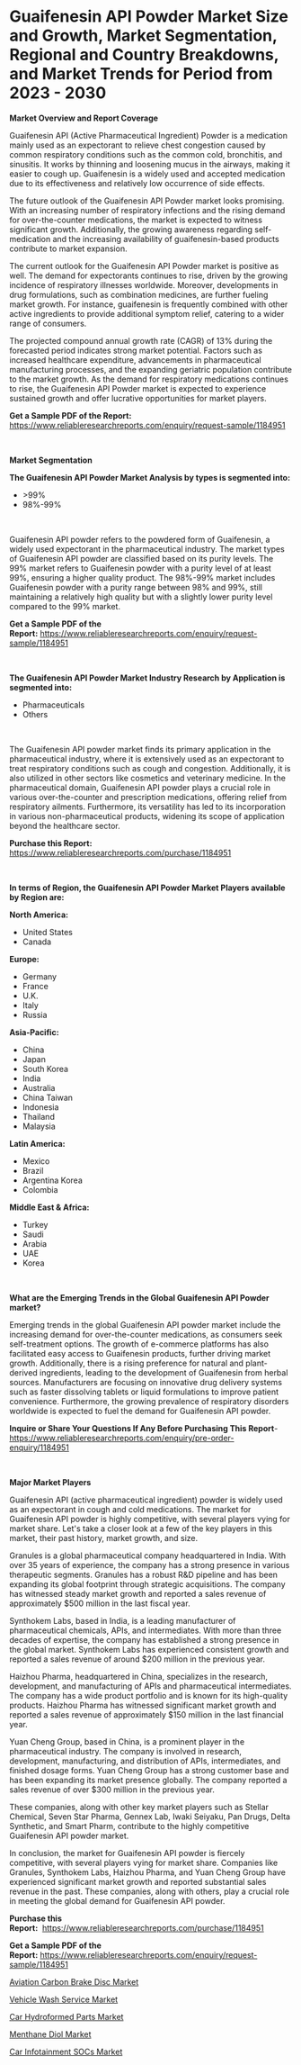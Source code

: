 <p><h1>Guaifenesin API Powder Market Size and Growth, Market Segmentation, Regional and Country Breakdowns, and Market Trends for Period from 2023 -  2030</h1></p><p><strong>Market Overview and Report Coverage</strong></p>
<p><p>Guaifenesin API (Active Pharmaceutical Ingredient) Powder is a medication mainly used as an expectorant to relieve chest congestion caused by common respiratory conditions such as the common cold, bronchitis, and sinusitis. It works by thinning and loosening mucus in the airways, making it easier to cough up. Guaifenesin is a widely used and accepted medication due to its effectiveness and relatively low occurrence of side effects.</p><p>The future outlook of the Guaifenesin API Powder market looks promising. With an increasing number of respiratory infections and the rising demand for over-the-counter medications, the market is expected to witness significant growth. Additionally, the growing awareness regarding self-medication and the increasing availability of guaifenesin-based products contribute to market expansion.</p><p>The current outlook for the Guaifenesin API Powder market is positive as well. The demand for expectorants continues to rise, driven by the growing incidence of respiratory illnesses worldwide. Moreover, developments in drug formulations, such as combination medicines, are further fueling market growth. For instance, guaifenesin is frequently combined with other active ingredients to provide additional symptom relief, catering to a wider range of consumers.</p><p>The projected compound annual growth rate (CAGR) of 13% during the forecasted period indicates strong market potential. Factors such as increased healthcare expenditure, advancements in pharmaceutical manufacturing processes, and the expanding geriatric population contribute to the market growth. As the demand for respiratory medications continues to rise, the Guaifenesin API Powder market is expected to experience sustained growth and offer lucrative opportunities for market players.</p></p>
<p><strong>Get a Sample PDF of the Report:</strong> <a href="https://www.reliableresearchreports.com/enquiry/request-sample/1184951">https://www.reliableresearchreports.com/enquiry/request-sample/1184951</a></p>
<p>&nbsp;</p>
<p><strong>Market Segmentation</strong></p>
<p><strong>The Guaifenesin API Powder Market Analysis by types is segmented into:</strong></p>
<p><ul><li>>99%</li><li>98%-99%</li></ul></p>
<p>&nbsp;</p>
<p><p>Guaifenesin API powder refers to the powdered form of Guaifenesin, a widely used expectorant in the pharmaceutical industry. The market types of Guaifenesin API powder are classified based on its purity levels. The 99% market refers to Guaifenesin powder with a purity level of at least 99%, ensuring a higher quality product. The 98%-99% market includes Guaifenesin powder with a purity range between 98% and 99%, still maintaining a relatively high quality but with a slightly lower purity level compared to the 99% market.</p></p>
<p><strong>Get a Sample PDF of the Report:</strong>&nbsp;<a href="https://www.reliableresearchreports.com/enquiry/request-sample/1184951">https://www.reliableresearchreports.com/enquiry/request-sample/1184951</a></p>
<p>&nbsp;</p>
<p><strong>The Guaifenesin API Powder Market Industry Research by Application is segmented into:</strong></p>
<p><ul><li>Pharmaceuticals</li><li>Others</li></ul></p>
<p>&nbsp;</p>
<p><p>The Guaifenesin API powder market finds its primary application in the pharmaceutical industry, where it is extensively used as an expectorant to treat respiratory conditions such as cough and congestion. Additionally, it is also utilized in other sectors like cosmetics and veterinary medicine. In the pharmaceutical domain, Guaifenesin API powder plays a crucial role in various over-the-counter and prescription medications, offering relief from respiratory ailments. Furthermore, its versatility has led to its incorporation in various non-pharmaceutical products, widening its scope of application beyond the healthcare sector.</p></p>
<p><strong>Purchase this Report:</strong>&nbsp; <a href="https://www.reliableresearchreports.com/purchase/1184951">https://www.reliableresearchreports.com/purchase/1184951</a></p>
<p>&nbsp;</p>
<p><strong>In terms of Region, the Guaifenesin API Powder Market Players available by Region are:</strong></p>
<p>
    <p> <strong> North America: </strong>
        <ul>
            <li>United States</li>
            <li>Canada</li>
        </ul>
        </p> 
    <p> <strong> Europe: </strong>
        <ul>
            <li>Germany</li>
            <li>France</li>
            <li>U.K.</li>
            <li>Italy</li>
            <li>Russia</li>
        </ul>
        </p> 
    <p> <strong> Asia-Pacific: </strong>
        <ul>
            <li>China</li>
            <li>Japan</li>
            <li>South Korea</li>
            <li>India</li>
            <li>Australia</li>
            <li>China Taiwan</li>
            <li>Indonesia</li>
            <li>Thailand</li>
            <li>Malaysia</li>
        </ul>
        </p> 
    <p> <strong> Latin America: </strong>
        <ul>
            <li>Mexico</li>
            <li>Brazil</li>
            <li>Argentina Korea</li>
            <li>Colombia</li>
        </ul>
        </p> 
    <p> <strong> Middle East & Africa: </strong>
        <ul>
            <li>Turkey</li>
            <li>Saudi</li>
            <li>Arabia</li>
            <li>UAE</li>
            <li>Korea</li>
        </ul>
    </p>
    </p>
<p>&nbsp;</p>
<p><strong>What are the Emerging Trends in the Global Guaifenesin API Powder market?</strong></p>
<p><p>Emerging trends in the global Guaifenesin API powder market include the increasing demand for over-the-counter medications, as consumers seek self-treatment options. The growth of e-commerce platforms has also facilitated easy access to Guaifenesin products, further driving market growth. Additionally, there is a rising preference for natural and plant-derived ingredients, leading to the development of Guaifenesin from herbal sources. Manufacturers are focusing on innovative drug delivery systems such as faster dissolving tablets or liquid formulations to improve patient convenience. Furthermore, the growing prevalence of respiratory disorders worldwide is expected to fuel the demand for Guaifenesin API powder.</p></p>
<p><strong>Inquire or Share Your Questions If Any Before Purchasing This Report</strong>- <a href="https://www.reliableresearchreports.com/enquiry/pre-order-enquiry/1184951">https://www.reliableresearchreports.com/enquiry/pre-order-enquiry/1184951</a></p>
<p>&nbsp;</p>
<p><strong>Major Market Players</strong></p>
<p><p>Guaifenesin API (active pharmaceutical ingredient) powder is widely used as an expectorant in cough and cold medications. The market for Guaifenesin API powder is highly competitive, with several players vying for market share. Let's take a closer look at a few of the key players in this market, their past history, market growth, and size.</p><p>Granules is a global pharmaceutical company headquartered in India. With over 35 years of experience, the company has a strong presence in various therapeutic segments. Granules has a robust R&D pipeline and has been expanding its global footprint through strategic acquisitions. The company has witnessed steady market growth and reported a sales revenue of approximately $500 million in the last fiscal year.</p><p>Synthokem Labs, based in India, is a leading manufacturer of pharmaceutical chemicals, APIs, and intermediates. With more than three decades of expertise, the company has established a strong presence in the global market. Synthokem Labs has experienced consistent growth and reported a sales revenue of around $200 million in the previous year.</p><p>Haizhou Pharma, headquartered in China, specializes in the research, development, and manufacturing of APIs and pharmaceutical intermediates. The company has a wide product portfolio and is known for its high-quality products. Haizhou Pharma has witnessed significant market growth and reported a sales revenue of approximately $150 million in the last financial year.</p><p>Yuan Cheng Group, based in China, is a prominent player in the pharmaceutical industry. The company is involved in research, development, manufacturing, and distribution of APIs, intermediates, and finished dosage forms. Yuan Cheng Group has a strong customer base and has been expanding its market presence globally. The company reported a sales revenue of over $300 million in the previous year.</p><p>These companies, along with other key market players such as Stellar Chemical, Seven Star Pharma, Gennex Lab, Iwaki Seiyaku, Pan Drugs, Delta Synthetic, and Smart Pharm, contribute to the highly competitive Guaifenesin API powder market.</p><p>In conclusion, the market for Guaifenesin API powder is fiercely competitive, with several players vying for market share. Companies like Granules, Synthokem Labs, Haizhou Pharma, and Yuan Cheng Group have experienced significant market growth and reported substantial sales revenue in the past. These companies, along with others, play a crucial role in meeting the global demand for Guaifenesin API powder.</p></p>
<p><strong>Purchase this Report:</strong>&nbsp;&nbsp;<a href="https://www.reliableresearchreports.com/purchase/1184951">https://www.reliableresearchreports.com/purchase/1184951</a></p>
<p></p>
<p><strong>Get a Sample PDF of the Report:</strong>&nbsp;<a href="https://www.reliableresearchreports.com/enquiry/request-sample/1184951">https://www.reliableresearchreports.com/enquiry/request-sample/1184951</a></p>
<p><p><a href="https://medium.com/@madelynhowe/aviation-carbon-brake-disc-market-exploring-market-share-market-trends-and-future-growth-aba0ee6469e9">Aviation Carbon Brake Disc Market</a></p><p><a href="https://medium.com/@candiceveum/vehicle-wash-service-market-analysis-its-cagr-market-segmentation-and-global-industry-overview-c202cfd31d3d">Vehicle Wash Service Market</a></p><p><a href="https://medium.com/@ebbakautzer/decoding-car-hydroformed-parts-market-metrics-market-share-trends-and-growth-patterns-d5fe2af80655">Car Hydroformed Parts Market</a></p><p><a href="https://github.com/GroverBarry/Market-Research-Report-List-2/blob/main/menthane-diol-market.md">Menthane Diol Market</a></p><p><a href="https://medium.com/@madelynhowe/car-infotainment-socs-market-trends-and-market-analysis-forecasted-for-period-2023-2030-117534886fc0">Car Infotainment SOCs Market</a></p></p>